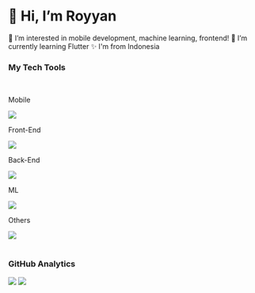 # 👋 Hi, I’m Royyan
 👀 I’m interested in mobile development, machine learning, frontend!
 🌱 I’m currently learning Flutter
 ✨ I'm from Indonesia

### My Tech Tools
<br>

<div align="left">
  <p>Mobile</p>
  <img src="https://skillicons.dev/icons?i=flutter,dart,java&theme=dark" />
  <p>Front-End</p>
  <img src="https://skillicons.dev/icons?i=react,figma,javascript,html,css&theme=dark" />
  <p>Back-End</p>
  <img src="https://skillicons.dev/icons?i=python,nodejs,supabase,firebase,javascript,typescript,laravel&theme=dark" />
  <p>ML</p>
  <img src="https://skillicons.dev/icons?i=python&theme=dark" />
  <p>Others</p>
  <img src="https://skillicons.dev/icons?i=ae,ps,ai&theme=dark" />
</div>
<br>

### GitHub Analytics

<p align="left">
  <img src="http://github-profile-summary-cards.vercel.app/api/cards/stats?username=Kasehito&theme=github_dark" />
  <img src="http://github-profile-summary-cards.vercel.app/api/cards/most-commit-language?username=Kasehito&theme=github_dark" />
</p>
